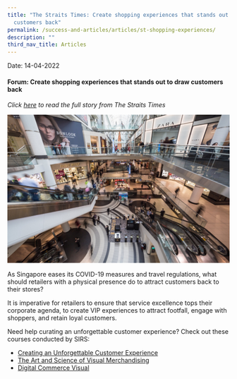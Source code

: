 ```yaml
---
title: "The Straits Times: Create shopping experiences that stands out to draw
  customers back"
permalink: /success-and-articles/articles/st-shopping-experiences/
description: ""
third_nav_title: Articles
---
```

Date:   14-04-2022

<h4>Forum: Create shopping experiences that stands out to draw customers back</h4>

*Click [here](https://www.straitstimes.com/opinion/forum/forum-create-shopping-experiences-that-stand-out-to-draw-customers-back) to read the full story from The Straits Times*

![Create shopping experiences that stands out to draw customers back to retail malls](/images/blog/20220414_mall.jpg)

As Singapore eases its COVID-19 measures and travel regulations, what should retailers with a physical presence do to attract customers back to their stores? 

It is imperative for retailers to ensure that service excellence tops their corporate agenda, to create VIP experiences to attract footfall, engage with shoppers, and retain loyal customers. 

Need help curating an unforgettable customer experience? Check out these courses conducted by SIRS:

* [Creating an Unforgettable Customer Experience ](https://www.sirs.edu.sg/wsq-programmes/wsq-modular-programmes/creating-an-unforgettable-customer-experience)
* [The Art and Science of Visual Merchandising](https://www.sirs.edu.sg/wsq-programmes/wsq-modular-programmes/the-art-and-science-of-visual-merchandising)
* [Digital Commerce Visual](https://www.sirs.edu.sg/digital-programmes/masterclasses-and-workshops/digital-commerce-visual)